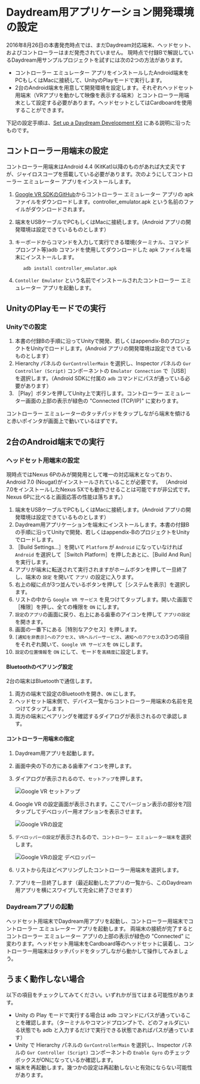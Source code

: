 # Daydream用アプリケーション開発環境の設定

2016年8月26日の本書発売時点では、まだDaydream対応端末、ヘッドセット、およびコントローラーはまだ発売されていません。
現時点で付録Bで解説しているDaydream用サンプルプロジェクトを試すには次の2つの方法があります。

- コントローラー エミュレーター アプリをインストールしたAndroid端末をPCもしくはMacに接続して、UnityのPlayモードで実行します。 
- 2台のAndroid端末を用意して開発環境を設定します。それぞれヘッドセット用端末（VRアプリを動かして映像を表示する端末）とコントローラー用端末として設定する必要があります。ヘッドセットとしてはCardboardを使用することができます。

下記の設定手順は、[Set up a Daydream Development Kit](https://developers.google.com/vr/concepts/dev-kit-setup) にある説明に沿ったものです。

## コントローラー用端末の設定
コントローラー用端末はAndroid 4.4 (KitKat)以降のものがあれば大丈夫ですが、ジャイロスコープを搭載している必要があります。次のようにしてコントローラー エミュレーター アプリをインストールします。

1. [Google VR SDKのGitHub](https://github.com/googlevr/gvr-android-sdk/blob/master/apks/controller_emulator.apk?raw=true)からコントローラー エミュレーター アプリの apk ファイルをダウンロードします。controller_emulator.apk という名前のファイルがダウンロードされます。
2. 端末をUSBケーブルでPCもしくはMacに接続します。(Android アプリの開発環境は設定できているものとします）
3. キーボードからコマンドを入力して実行できる環境(ターミナル、コマンドプロンプト等)adb コマンドを使用してダウンロードした apk ファイルを端末にインストールします。

    ```
       adb install controller_emulator.apk
    ```
4. `Contoller Emulator` という名前でインストールされたコントローラー エミュレーター アプリを起動します。 


## UnityのPlayモードでの実行
### Unityでの設定
1. 本書の付録Bの手順に沿ってUnityで開発、若しくはappendix-BのプロジェクトをUnityでロードします。(Android アプリの開発環境は設定できているものとします）
2. Hierarchy パネルの `GvrControllerMain` を選択し、Inspector パネルの `Gvr Controller (Script)` コンポーネントの `Emulator Connection` で［USB］を選択します。（Android SDKに付属の `adb` コマンドにパスが通っている必要があります）
3. ［Play］ボタンを押してUnity上で実行します。コントローラー エミュレーター画面の上部の表示が緑色の "Connected (TCP/IP)" に変わります。

コントローラー エミュレーターのタッチパッドをタップしながら端末を傾けると赤いポインタが画面上で動いているはずです。


## 2台のAndroid端末での実行
### ヘッドセット用端末の設定
現時点ではNexus 6Pのみが開発用として唯一の対応端末となっており、Android 7.0 (Nougat)がインストールされていることが必要です。
（Android 7.0をインストールしたNexus 5Xでも動作させることは可能ですが非公式です。Nexus 6Pに比べると画面応答の性能は落ちます。）

1. 端末をUSBケーブルでPCもしくはMacに接続します。(Android アプリの開発環境は設定できているものとします）
2. Daydream用アプリケーションを端末にインストールします。本書の付録Bの手順に沿ってUnityで開発、若しくはappendix-BのプロジェクトをUnityでロードします。
3. ［Build Settings...］を開いて `Platform` が `Android` になっていなければ `Android` を選択して［Switch Platform］を押したあとに、［Build And Run］を実行します。
4. アプリが端末に転送されて実行されますがホームボタンを押して一旦終了し、端末の `設定` を開いて `アプリ` の設定に入ります。
5. 右上の縦に点が3つ並んでいるボタンを押して［システムを表示］を選択します。
6. リストの中から `Google VR サービス` を見つけてタップします。開いた画面で［権限］を押し、全ての権限を `ON` にします。
7. `設定`の`アプリ`の画面に戻り、右上にある歯車のアイコンを押して `アプリの設定` を開きます。
8. 画面の一番下にある［特別なアクセス］を押します。
9. `[通知を非表示]へのアクセス`、`VRヘルパーサービス`、`通知へのアクセス`の3つの項目をそれぞれ開いて、`Google VR サービス`を `ON` にします。
10. `設定`の`位置情報`を `ON` にして、モードを`高精度`に設定します。

#### Bluetoothのペアリング設定
2台の端末はBluetoothで通信します。

1. 両方の端末で設定のBluetoothを開き、`ON` にします。
2. ヘッドセット端末側で、デバイス一覧からコントローラー用端末の名前を見つけてタップします。
3. 両方の端末にペアリングを確認するダイアログが表示されるので承認します。

#### コントローラー用端末の指定
1. Daydream用アプリを起動します。
2. 画面中央の下の方にある歯車アイコンを押します。
3. ダイアログが表示されるので、`セットアップ`を押します。

    ![Google VR セットアップ](img/GoogleVR_Setting_0.png)

4. Google VR の設定画面が表示されます。ここでバージョン表示の部分を7回タップしてデベロッパー用オプションを表示させます。

    ![Google VRの設定](img/GoogleVR_Setting_1.png)

5. `デベロッパーの設定`が表示されるので、`コントローラー エミュレーター端末`を選択します。

    ![Google VRの設定 デベロッパー](img/GoogleVR_Setting_2.png)

6. リストから先ほどペアリングしたコントローラー用端末を選択します。
7. アプリを一旦終了します（最近起動したアプリの一覧から、このDaydream用アプリを横にスワイプして完全に終了させます）


### Daydreamアプリの起動
ヘッドセット用端末でDaydream用アプリを起動し、コントローラー用端末でコントローラー エミュレーター アプリを起動します。
両端末の接続が完了するとコントローラー エミュレーター アプリの上部の表示が緑色の "Connected" に変わります。ヘッドセット用端末をCardboard等のヘッドセットに装着し、コントローラー用端末はタッチパッドをタップしながら動かして操作してみましょう。

## うまく動作しない場合
以下の項目をチェックしてみてください。いずれかが当てはまる可能性があります。
- Unity の Play モードで実行する場合は adb コマンドにパスが通っていることを確認します。（ターミナルやコマンドプロンプトで、どのフォルダにいる状態でも adb と入力するだけで実行できる状態であればパスが通っています）
- Unity で Hierarchy パネルの `GvrControllerMain` を選択し、Inspector パネルの `Gvr Controller (Script)` コンポーネントの `Enable Gyro` のチェックボックスがONになっているか確認します。
- 端末を再起動します。幾つかの設定は再起動しないと有効にならない可能性があります。

